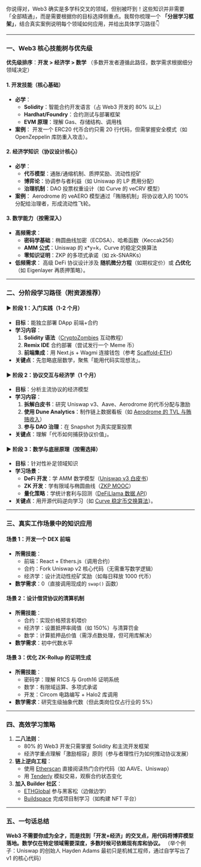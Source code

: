 你说得对，Web3 确实是多学科交叉的领域，但别被吓到！这些知识并非需要「全部精通」，而是需要根据你的目标选择侧重点。我帮你梳理一个 **「分层学习框架」**，结合真实案例说明每个领域如何应用，并给出具体学习路径👇

------

### 一、Web3 核心技能树与优先级

**优先级排序**：**开发 > 经济学 > 数学**
（多数开发者遵循此路径，数学需求根据细分领域决定）

#### 1. **开发技能**（核心基础）

- **必学**：
  - **Solidity**：智能合约开发语言（占 Web3 开发的 80% 以上）
  - **Hardhat/Foundry**：合约测试与部署框架
  - **EVM 原理**：理解 Gas、存储结构、调用栈
- **案例**：
  开发一个 ERC20 代币合约只需 20 行代码，但需掌握安全模式（如 OpenZeppelin 库防重入攻击）。

#### 2. **经济学知识**（协议设计核心）

- **必学**：
  - **代币模型**：通胀/通缩机制、质押奖励、流动性挖矿
  - **博弈论**：协调参与者利益（如 Uniswap 的 LP 费用分配）
  - **治理机制**：DAO 投票权重设计（如 Curve 的 veCRV 模型）
- **案例**：
  Aerodrome 的 veAERO 模型通过「贿赂机制」将协议收入的 100% 分配给治理者，形成流动性飞轮。

#### 3. **数学能力**（按需深入）

- **高频需求**：
  - **密码学基础**：椭圆曲线加密（ECDSA）、哈希函数（Keccak256）
  - **AMM 公式**：Uniswap 的 x*y=k，Curve 的稳定交换算法
  - **零知识证明**：ZKP 的多项式承诺（如 zk-SNARKs）
- **低频需求**：
  高级 DeFi 协议设计涉及 **随机微分方程**（如期权定价）或 **凸优化**（如 Eigenlayer 再质押策略）。

------

### 二、分阶段学习路径（附资源推荐）

#### ▶️ 阶段 1：入门实践（1-2 个月）

- **目标**：能独立部署 DApp 前端+合约
- **学习内容**：
  1. **Solidity 语法**（[CryptoZombies](https://cryptozombies.io/) 互动教程）
  2. **Remix IDE** 合约部署（尝试发行一个 Meme 币）
  3. **前端集成**：用 Next.js + Wagmi 连接钱包（参考 [Scaffold-ETH](https://github.com/scaffold-eth/scaffold-eth-2)）
- **关键点**：先忽略底层数学，聚焦「能用代码实现想法」。

#### ▶️ 阶段 2：协议交互与经济学（1 个月）

- **目标**：分析主流协议的经济模型
- **学习内容**：
  1. **拆解白皮书**：研究 Uniswap v3、Aave、Aerodrome 的代币分配与激励
  2. **使用 Dune Analytics**：制作链上数据看板（如 [Aerodrome 的 TVL 与贿赂收入](https://dune.com/0xRob/areodrome)）
  3. **参与 DAO 治理**：在 Snapshot 为真实提案投票
- **关键点**：理解「代币如何捕获协议价值」。

#### ▶️ 阶段 3：数学与底层原理（按需选择）

- **目标**：针对性补足领域知识
- **学习场景**：
  - **DeFi 开发**：学 AMM 数学模型（[Uniswap v3 白皮书](https://uniswap.org/whitepaper-v3.pdf)）
  - **ZK 开发**：学有限域与椭圆曲线（[ZKP MOOC](https://zk-learning.org/)）
  - **量化策略**：学统计套利与回测（[DeFiLlama 数据 API](https://defillama.com/docs/api)）
- **关键点**：用开源代码逆向学习（如 [Curve 稳定币交换算法](https://github.com/curvefi/curve-contract)）。

------

### 三、真实工作场景中的知识应用

#### 场景 1：开发一个 DEX 前端

- **所需技能**：
  - 前端：React + Ethers.js（调用合约）
  - 合约：Fork Uniswap v2 核心代码（无需重写数学逻辑）
  - 经济学：设计流动性挖矿奖励（如每日释放 1000 代币）
- **数学需求**：0（直接调用现成的 `swap()` 函数）

#### 场景 2：设计借贷协议的清算机制

- **所需技能**：
  - 合约：实现价格预言机喂价
  - 经济学：设置抵押率阈值（如 150%）与清算罚金
  - 数学：计算抵押品价值（需浮点数处理，但可用库解决）
- **数学需求**：初中代数水平

#### 场景 3：优化 ZK-Rollup 的证明生成

- **所需技能**：
  - 密码学：理解 R1CS 与 Groth16 证明系统
  - 数学：有限域运算、多项式承诺
  - 开发：Circom 电路编写 + Halo2 库调用
- **数学需求**：研究生级抽象代数（但此类岗位仅占行业的 5%）

------

### 四、高效学习策略

1. **二八法则**：
   - 80% 的 Web3 开发只需掌握 Solidity 和主流开发框架
   - 经济学重点理解「激励相容」原则（参与者理性行为如何推动协议发展）
2. **链上逆向工程**：
   - 使用 [Etherscan](https://etherscan.io/) 直接阅读热门合约代码（如 AAVE、Uniswap）
   - 用 [Tenderly](https://dashboard.tenderly.co/) 模拟交易，观察合约状态变化
3. **加入 Builder 社区**：
   - [ETHGlobal](https://ethglobal.com/) 参与黑客松（边做边学）
   - [Buildspace](https://buildspace.so/) 完成项目制学习（如构建 NFT 平台）

------

### 五、一句话总结

**Web3 不需要你成为全才，而是找到「开发+经济」的交叉点，用代码将博弈模型落地。数学仅在特定领域需要深度，多数时候可依赖现有库和协议。**
（举个例子：Uniswap 的创始人 Hayden Adams 最初只是机械工程师，通过自学写出了 v1 的核心代码）